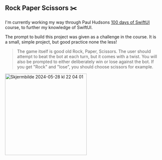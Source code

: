 ## Rock Paper Scissors :scissors:
I'm currently working my way through Paul Hudsons [100 days of SwiftUI](https://www.hackingwithswift.com/100/swiftui) course, to further my knowledge of SwiftUI.

The prompt to build this project was given as a challenge in the course. It is a small, simple project, but good practice none the less!

> The game itself is good old Rock, Paper, Scissors. The user should attempt to beat the bot at each turn, but it comes with a twist. You will also be prompted to either deliberately win or lose against the bot. If you get "Rock" and "lose", you should choose scissors for example. 

<img width="269" alt="Skjermbilde 2024-05-28 kl  22 04 01" src="https://github.com/Sondre-S/RockPaperScissors/assets/89384544/4372b733-acda-4cec-a098-add8af8dd5dd">
